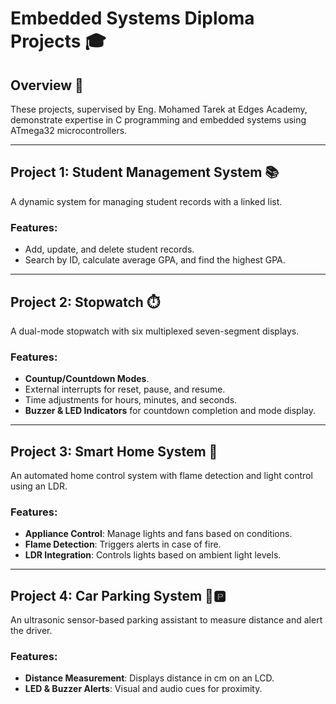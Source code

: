 # Embedded Systems Diploma Projects 🎓

## Overview 🌟
These projects, supervised by Eng. Mohamed Tarek at Edges Academy, demonstrate expertise in C programming and embedded systems using ATmega32 microcontrollers.

---

## Project 1: Student Management System 📚
A dynamic system for managing student records with a linked list. 

### Features:
- Add, update, and delete student records.
- Search by ID, calculate average GPA, and find the highest GPA.

---

## Project 2: Stopwatch ⏱️
A dual-mode stopwatch with six multiplexed seven-segment displays.

### Features:
- **Countup/Countdown Modes**.
- External interrupts for reset, pause, and resume.
- Time adjustments for hours, minutes, and seconds.
- **Buzzer & LED Indicators** for countdown completion and mode display.

---

## Project 3: Smart Home System 🏡
An automated home control system with flame detection and light control using an LDR.

### Features:
- **Appliance Control**: Manage lights and fans based on conditions.
- **Flame Detection**: Triggers alerts in case of fire.
- **LDR Integration**: Controls lights based on ambient light levels.

---

## Project 4: Car Parking System 🚗🅿️
An ultrasonic sensor-based parking assistant to measure distance and alert the driver.

### Features:
- **Distance Measurement**: Displays distance in cm on an LCD.
- **LED & Buzzer Alerts**: Visual and audio cues for proximity.
